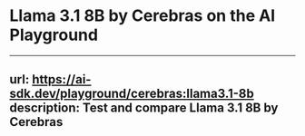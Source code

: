 # Llama 3.1 8B by Cerebras on the AI Playground


---
url: https://ai-sdk.dev/playground/cerebras:llama3.1-8b
description: Test and compare Llama 3.1 8B by Cerebras
---
